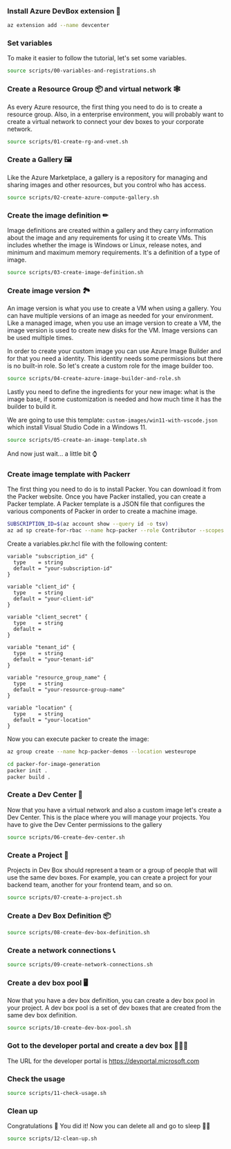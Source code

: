 ### Install Azure DevBox extension 🧩

```bash
az extension add --name devcenter
```

### Set variables

To make it easier to follow the tutorial, let's set some variables.

```bash
source scripts/00-variables-and-registrations.sh
```


### Create a Resource Group 📦 and virtual network 🕸️

As every Azure resource, the first thing you need to do is to create a resource group.
Also, in a enterprise environment, you will probably want to create a virtual network to connect your dev boxes to your corporate network.

```bash
source scripts/01-create-rg-and-vnet.sh
```

### Create a Gallery 🖼

Like the Azure Marketplace, a gallery is a repository for managing and sharing images and other resources, but you control who has access.

```bash
source scripts/02-create-azure-compute-gallery.sh
```

### Create the image definition ✏

Image definitions are created within a gallery and they carry information about the image and any requirements for using it to create VMs. This includes whether the image is Windows or Linux, release notes, and minimum and maximum memory requirements. It's a definition of a type of image.

```bash
source scripts/03-create-image-definition.sh
```

### Create image version 🏞️

An image version is what you use to create a VM when using a gallery. You can have multiple versions of an image as needed for your environment. Like a managed image, when you use an image version to create a VM, the image version is used to create new disks for the VM. Image versions can be used multiple times.

In order to create your custom image you can use Azure Image Builder and for that you need a identity. This identity needs some permissions but there is no built-in role. So let's create a custom role for the image builder too.

```bash
source scripts/04-create-azure-image-builder-and-role.sh
```

Lastly you need to define the ingredients for your new image: what is the image base, if some customization is needed and how much time it has the builder to build it.

We are going to use this template: `custom-images/win11-with-vscode.json` which install Visual Studio Code in a Windows 11.

```bash
source scripts/05-create-an-image-template.sh
```

And now just wait... a little bit ⌚

### Create image template with Packerr 

The first thing you need to do is to install Packer. You can download it from the Packer website. Once you have Packer installed, you can create a Packer template. A Packer template is a JSON file that configures the various components of Packer in order to create a machine image. 

```bash
SUBSCRIPTION_ID=$(az account show --query id -o tsv)
az ad sp create-for-rbac --name hcp-packer --role Contributor --scopes /subscriptions/$SUBSCRIPTION_ID
```

Create a variables.pkr.hcl file with the following content:

```hcl
variable "subscription_id" {
  type    = string
  default = "your-subscription-id"
}

variable "client_id" {
  type    = string
  default = "your-client-id"
}

variable "client_secret" {
  type    = string
  default =
}

variable "tenant_id" {
  type    = string
  default = "your-tenant-id"
}

variable "resource_group_name" {
  type    = string
  default = "your-resource-group-name"
}

variable "location" {
  type    = string
  default = "your-location"
}
```

Now you can execute packer to create the image:

```bash
az group create --name hcp-packer-demos --location westeurope
```

```bash
cd packer-for-image-generation
packer init .
packer build .
```

### Create a Dev Center 🏢

Now that you have a virtual network and also a custom image let's create a Dev Center. This is the place where you will manage your projects. You have to give the Dev Center permissions to the gallery

```bash
source scripts/06-create-dev-center.sh
```


### Create a Project 📝

Projects in Dev Box should represent a team or a group of people that will use the same dev boxes. For example, you can create a project for your backend team, another for your frontend team, and so on.

```bash
source scripts/07-create-a-project.sh
```

### Create a Dev Box Definition 📦

```bash
source scripts/08-create-dev-box-definition.sh
```

### Create a network connections 📞

```bash
source scripts/09-create-network-connections.sh
```


### Create a dev box pool 🖥️

Now that you have a dev box definition, you can create a dev box pool in your project. A dev box pool is a set of dev boxes that are created from the same dev box definition. 

```bash
source scripts/10-create-dev-box-pool.sh
```

### Got to the developer portal and create a dev box 👩🏼‍💻

The URL for the developer portal is https://devportal.microsoft.com

### Check the usage

```bash
source scripts/11-check-usage.sh
```

### Clean up

Congratulations 🎉 You did it! Now you can delete all and go to sleep 🛌💤

```bash
source scripts/12-clean-up.sh
```